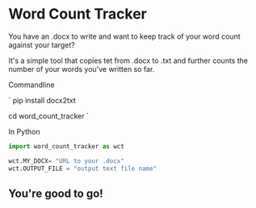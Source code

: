 # Word Count Tracker
You have an .docx to write and want to keep track of your word count against your target?

It's a simple tool that copies tet from .docx to .txt and further counts the number of your words you've written so far.

Commandline

`
pip install docx2txt

cd word_count_tracker
`

In Python
```python
import word_count_tracker as wct

wct.MY_DOCX= "URL to your .docx"
wct.OUTPUT_FILE = "output text file name"

```

## You're good to go!
